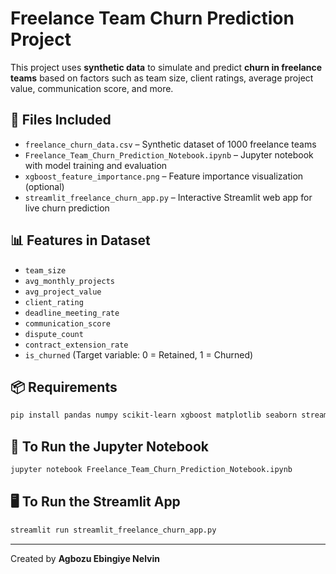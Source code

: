
# Freelance Team Churn Prediction Project

This project uses **synthetic data** to simulate and predict **churn in freelance teams** based on factors such as team size, client ratings, average project value, communication score, and more.

## 📁 Files Included

- `freelance_churn_data.csv` – Synthetic dataset of 1000 freelance teams
- `Freelance_Team_Churn_Prediction_Notebook.ipynb` – Jupyter notebook with model training and evaluation
- `xgboost_feature_importance.png` – Feature importance visualization (optional)
- `streamlit_freelance_churn_app.py` – Interactive Streamlit web app for live churn prediction

## 📊 Features in Dataset

- `team_size`
- `avg_monthly_projects`
- `avg_project_value`
- `client_rating`
- `deadline_meeting_rate`
- `communication_score`
- `dispute_count`
- `contract_extension_rate`
- `is_churned` (Target variable: 0 = Retained, 1 = Churned)

## 📦 Requirements

```bash
pip install pandas numpy scikit-learn xgboost matplotlib seaborn streamlit
```

## 🧪 To Run the Jupyter Notebook

```bash
jupyter notebook Freelance_Team_Churn_Prediction_Notebook.ipynb
```

## 🖥️ To Run the Streamlit App

```bash
streamlit run streamlit_freelance_churn_app.py
```

---

Created by **Agbozu Ebingiye Nelvin**

